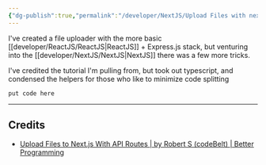 ```yaml
---
{"dg-publish":true,"permalink":"/developer/NextJS/Upload Files with next-connect and Multer/"}
---
```


I've created a file uploader with the more basic [[developer/ReactJS/ReactJS\|ReactJS]] + Express.js stack, but venturing into the [[developer/NextJS/NextJS\|NextJS]] there was a few more tricks. 

I've credited the tutorial I'm pulling from, but took out typescript, and condensed the helpers for those who like to minimize code splitting

```
put code here
```
 
 ---
## Credits
- [Upload Files to Next.js With API Routes | by Robert S (codeBelt) | Better Programming](https://betterprogramming.pub/upload-files-to-next-js-with-api-routes-839ce9f28430)